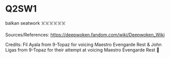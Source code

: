 # Q2SW1
balkan seatwork ☠️☠️☠️☠️☠️☠️

Sources/References: https://deepwoken.fandom.com/wiki/Deepwoken_Wiki

Credits: Fil Ayala from 9-Topaz for voicing Maestro Evengarde Rest & John Ligas from 9-Topaz for their attempt at voicing Maestro Evengarde Rest 🥳
